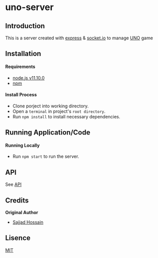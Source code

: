 # uno-server

## Introduction

This is a server created with [express](https://expressjs.com/) & [socket.io](https://socket.io/) to manage [UNO](https://en.wikipedia.org/wiki/Uno_(card_game)) game

## Installation

#### Requirements
- [node.js v11.10.0](https://nodejs.org/en/blog/release/v11.10.0/)
- [npm](https://www.npmjs.com/)

#### Install Process
- Clone porject into working directory.
- Open a `terminal` in project's `root directory`.
- Run `npm install` to install necessary dependencies.

## Running Application/Code

#### Running Locally
- Run `npm start` to run the server.

## API
See [API](API.md)

## Credits

**Original Author**

* [Sajjad Hossain](https://github.com/Halum)

## Lisence
[MIT](https://github.com/Halum/checkeeper-signature/blob/master/LICENSE)
